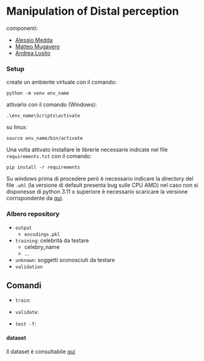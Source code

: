 # Manipulation of Distal perception

componenti:

- [Alessio Medda](mailto:alessio.medda@studenti.unimi.it)
- [Matteo Mugavero](mailto:matteo.mugavero@studenti.unimi.it)
- [Andrea Losito](mailto:andrea.losito@studenti.unimi.it)


### Setup

create un ambiente virtuale con il comando:

```
python -m venv env_name
```

attivarlo con il comando (Windows):

```
.\env_name\Scripts\activate
```

su linux:

```
source env_name/bin/activate
```

Una volta attivato installare le librerie necessarie indicate nel file `requirements.txt` con il comando:

```
pip install -r requirements
```

Su windows prima di procedere però è necessario indicare la directory del file `.whl` (la versione di default presenta bug sulle CPU AMD) nel caso non si disponesse di python 3.11 o superiore è necessario scaricare la versione corrispondente da [qui](https://github.com/z-mahmud22/Dlib_Windows_Python3.x).

### Albero repository 

- `output`
    - `encodings.pkl`
- `training`: celebrità da testare
    - celebry_name
    - ...
- `unknown`: soggetti sconosciuti da testare
- `validation`

## Comandi

- `train`:

- `validate`:

- `test -f`:

#### dataset
Il dataset è consultabile [qui](https://www.kaggle.com/datasets/adg1822/7-celebrity-images/)